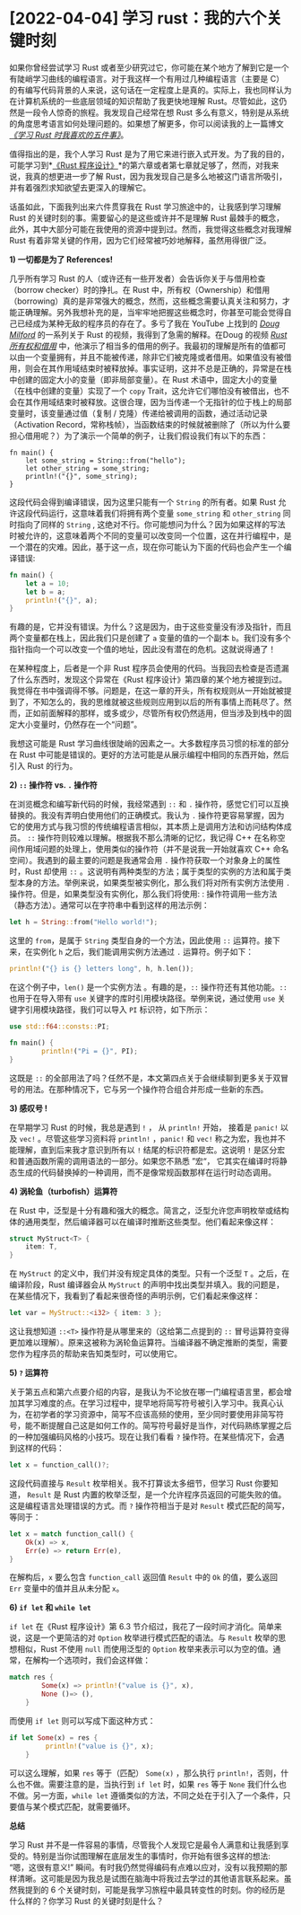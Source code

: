 # [2022-04-04] 学习 rust：我的六个关键时刻

如果你曾经尝试学习 Rust 或者至少研究过它，你可能在某个地方了解到它是一个有陡峭学习曲线的编程语言。对于我这样一个有用过几种编程语言（主要是 C）的有编写代码背景的人来说，这句话在一定程度上是真的。实际上，我也同样认为在计算机系统的一些底层领域的知识帮助了我更快地理解 Rust。尽管如此，这仍然是一段令人惊奇的旅程。我发现自己经常在想 Rust 多么有意义，特别是从系统的角度思考语言如何处理问题的。如果想了解更多，你可以阅读我的上一篇博文 *[《学习 Rust 时我喜欢的五件事》](https://apollolabsblog.hashnode.dev/5-things-i-loved-about-learning-rust)*。

值得指出的是，我个人学习 Rust 是为了用它来进行嵌入式开发。为了我的目的，可能学习到*[《Rust 程序设计》](https://doc.rust-lang.org/book/)*的第六章或者第七章就足够了，然而，对我来说，我真的想更进一步了解 Rust，因为我发现自己是多么地被这门语言所吸引，并有着强烈求知欲望去更深入的理解它。

话虽如此，下面我列出来六件贯穿我在 Rust 学习旅途中的，让我感到学习理解 Rust 的关键时刻的事。需要留心的是这些或许并不是理解 Rust 最棘手的概念，此外，其中大部分可能在我使用的资源中提到过。然而，我觉得这些概念对我理解 Rust 有着非常关键的作用，因为它们经常被巧妙地解释，虽然用得很广泛。

**1) 一切都是为了 References!**

几乎所有学习 Rust 的人（或许还有一些开发者）会告诉你关于与借用检查（borrow checker）时的挣扎。在 Rust 中，所有权（Ownership）和借用（borrowing）真的是非常强大的概念，然而，这些概念需要认真关注和努力，才能正确理解。另外我想补充的是，当牢牢地把握这些概念时，你甚至可能会觉得自己已经成为某种无敌的程序员的存在了。多亏了我在 YouTube 上找到的 *[Doug Milford](https://www.youtube.com/channel/UCmBgC0JN41HjyjAXfkdkp-Q)* 的一系列关于 Rust 的视频，我得到了急需的解释。在Doug 的视频 *[Rust 所有权和借用](https://www.youtube.com/watch?v=lQ7XF-6HYGc&list=PLLqEtX6ql2EyPAZ1M2_C0GgVd4A-_L4_5&index=13)* 中，他演示了相当多的借用的例子。我最初的理解是所有的值都可以由一个变量拥有，并且不能被传递，除非它们被克隆或者借用。如果值没有被借用，则会在其作用域结束时被释放掉。事实证明，这并不总是正确的，异常是在栈中创建的固定大小的变量（即非局部变量）。在 Rust 术语中，固定大小的变量（在栈中创建的变量）实现了一个 `copy` Trait，这允许它们哪怕没有被借出，也不会在其作用域结束时被释放。这很合理，因为当传递一个无指针的位于栈上的局部变量时，该变量通过值（复制 / 克隆）传递给被调用的函数，通过活动记录（Activation Record，常称栈帧），当函数结束的时候就被删除了（所以为什么要担心借用呢？）为了演示一个简单的例子，让我们假设我们有以下的东西：

```
fn main() {
    let some_string = String::from("hello");
    let other_string = some_string;
    println!("{}", some_string);
}

```

这段代码会得到编译错误，因为这里只能有一个 `String` 的所有者。如果 Rust 允许这段代码运行，这意味着我们将拥有两个变量  `some_string` 和 `other_string` 同时指向了同样的 `String` , 这绝对不行。你可能想问为什么？因为如果这样的写法时被允许的，这意味着两个不同的变量可以改变同一个位置，这在并行编程中，是一个潜在的灾难。因此，基于这一点，现在你可能认为下面的代码也会产生一个编译错误:

```rust
fn main() {
    let a = 10;
    let b = a;
    println!("{}", a);
}
```

有趣的是，它并没有错误。为什么？这是因为，由于这些变量没有涉及指针，而且两个变量都在栈上，因此我们只是创建了  `a` 变量的值的一个副本  `b`。我们没有多个指针指向一个可以改变一个值的地址，因此没有潜在的危机。这就说得通了！

在某种程度上，后者是一个非 Rust 程序员会使用的代码。当我回去检查是否遗漏了什么东西时，发现这个异常在《Rust 程序设计》第四章的某个地方被提到过。我觉得在书中强调得不够。问题是，在这一章的开头，所有权规则从一开始就被提到了，不知怎么的，我的思维就被这些规则应用到以后的所有事情上而耗尽了。然而，正如前面解释的那样，或多或少，尽管所有权仍然适用，但当涉及到栈中的固定大小变量时，仍然存在一个“问题”。

我想这可能是 Rust 学习曲线很陡峭的因素之一。大多数程序员习惯的标准的部分在 Rust 中可能是错误的。更好的方法可能是从展示编程中相同的东西开始，然后引入 Rust 的行为。

**2) `::` 操作符 vs. `.` 操作符**

在浏览概念和编写新代码的时候，我经常遇到 `::` 和 `.` 操作符，感觉它们可以互换替换的。我没有弄明白使用他们的正确模式。我认为 `.` 操作符更容易掌握，因为它的使用方式与我习惯的传统编程语言相似，其本质上是调用方法和访问结构体成员。 `::` 操作符则较难以理解。根据我不那么清晰的记忆，我记得 C++ 在名称空间作用域问题的处理上，使用类似的操作符（并不是说我一开始就喜欢 C++ 命名空间）。我遇到的最主要的问题是我通常会用 `.` 操作符获取一个对象身上的属性时，Rust 却使用 `::` 。这说明有两种类型的方法；属于类型的实例的方法和属于类型本身的方法。举例来说，如果类型被实例化，那么我们将对所有实例方法使用 `.` 操作符。但是，如果类型没有实例化，那么我们将使用: : 操作符调用一些方法（静态方法）。通常可以在字符串中看到这样的用法示例：

```rust
let h = String::from("Hello world!");
```

这里的 `from`，是属于 `String` 类型自身的一个方法，因此使用 `::` 运算符。接下来，在实例化 `h` 之后，我们能调用实例方法通过 `.` 运算符。例子如下：

```rust
println!("{} is {} letters long", h, h.len());
```

在这个例子中，`len()` 是一个实例方法 。有趣的是，`::` 操作符还有其他功能。`::` 也用于在导入带有 `use` 关键字的库时引用模块路径。举例来说，通过使用 `use` 关键字引用模块路径，我们可以导入 `PI` 标识符，如下所示：

```rust
use std::f64::consts::PI;

fn main() {
        println!("Pi = {}", PI);
}
```

这既是 `::` 的全部用法了吗？任然不是，本文第四点关于会继续聊到更多关于双冒号的用法。在那种情况下，它与另一个操作符合组合并形成一些新的东西。

**3) 感叹号 !**

在早期学习 Rust 的时候，我总是遇到 `!` ， 从 `println!` 开始， 接着是 `panic!` 以及 `vec!` 。尽管这些学习资料将 `println!` ，`panic!` 和 `vec!` 称之为宏，我也并不能理解，直到后来我才意识到所有以 `!` 结尾的标识符都是宏。这说明 `!` 是区分宏和普通函数所需的调用语法的一部分。如果您不熟悉 ”宏“， 它其实在编译时将静态生成的代码替换掉的一种调用，而不是像常规函数那样在运行时动态调用。

**4) 涡轮鱼（turbofish）运算符**

在 Rust 中，泛型是十分有趣和强大的概念。简言之，泛型允许您声明枚举或结构体的通用类型，然后编译器可以在编译时推断这些类型。他们看起来像这样：

```rust
struct MyStruct<T> {
    item: T,
}
```

在 `MyStruct` 的定义中，我们并没有规定具体的类型。只有一个泛型 `T` 。之后，在编译阶段，Rust 编译器会从 `MyStruct` 的声明中找出类型并填入。我的问题是，在某些情况下，我看到了看起来很奇怪的声明示例，它们看起来像这样：

```rust
let var = MyStruct::<i32> { item: 3 };
```

这让我想知道 `::<T>` 操作符是从哪里来的（这给第二点提到的 `::` 冒号运算符变得更加难以理解）。原来这被称为涡轮鱼运算符。当编译器不确定推断的类型，需要您作为程序员的帮助来告知类型时，可以使用它。

**5) `?` 运算符**

关于第五点和第六点要介绍的内容，是我认为不论放在哪一门编程语言里，都会增加其学习难度的点。在学习过程中，提早地将简写符号被引入学习中。我真心认为，在初学者的学习资源中，简写不应该高频的使用，至少同时要使用非简写符号，能不断提醒自己这是如何工作的。简写符号最好是当作，对代码熟练掌握之后的一种加强编码风格的小技巧。现在让我们看看 `?` 操作符。在某些情况下，会遇到这样的代码：

```rust
let x = function_call()?;
```

这段代码直接与 `Result` 枚举相关。我不打算谈太多细节，但学习 Rust 你要知道， `Result` 是 Rust 内置的枚举泛型，是一个允许程序员返回的可能失败的值。这是编程语言处理错误的方式。而 `?` 操作符相当于是对 `Result` 模式匹配的简写，等同于：

```rust
let x = match function_call() {
    Ok(x) => x,
    Err(e) => return Err(e),
}
```

在解构后，`x` 要么包含 `function_call` 返回值 `Result` 中的 `Ok` 的值，要么返回 `Err` 变量中的值并且从未分配 `x`。

**6) `if let` 和 `while let`**

`if let` 在《Rust 程序设计》第 6.3 节介绍过，我花了一段时间才消化。简单来说，这是一个更简洁的对 `Option` 枚举进行模式匹配的语法。与 `Result` 枚举的思想相似，Rust 不使用 `null` 而使用泛型的 `Option` 枚举来表示可以为空的值。通常，在解构一个选项时，我们会这样做：

```rust
match res {
        Some(x) => println!("value is {}", x),
        None ()=> (),
    }
```

而使用 `if let` 则可以写成下面这种方式：

```rust
if let Some(x) = res {
         println!("value is {}", x);
    }
```

可以这么理解，如果 `res` 等于（匹配） `Some(x)` ，那么执行 `println!`，否则，什么也不做。需要注意的是，当执行到 `if let` 时，如果 `res` 等于 `None` 我们什么也不做。另一方面，`while let` 遵循类似的方法，不同之处在于引入了一个条件，只要值与某个模式匹配，就需要循环。

**总结**

学习 Rust 并不是一件容易的事情，尽管我个人发现它是最令人满意和让我感到享受的。特别是当你试图理解在底层发生的事情时，你开始有很多这样的想法: “嗯，这很有意义!” 瞬间。有时我仍然觉得编码有点难以应对，没有以我预期的那样清晰。这可能是因为我总是试图在脑海中将我过去学过的其他语言联系起来。虽然我提到的 6 个关键时刻，可能是我学习旅程中最具转变性的时刻。你的经历是什么样的？你学习 Rust 的关键时刻是什么？